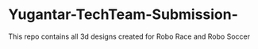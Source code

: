 # Yugantar-TechTeam-Submission-

This repo contains all 3d designs created for Robo Race and Robo Soccer
